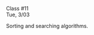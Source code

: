 <div class="lecture1">

<div class="column_date">
<p markdown="block">

Class #11 <br>
Tue, 3/03

</p>
</div>
<div class="column_materials">
<p markdown="block">

Sorting and searching algorithms. 

</p>
</div>

<div class="column_assign">
<p markdown="block">



</p>
</div>

</div>
